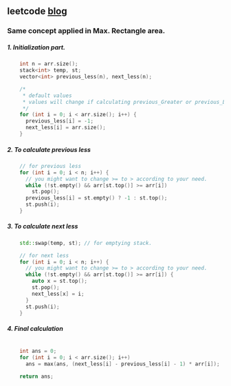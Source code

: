 ## leetcode [blog](https://leetcode.com/problems/sum-of-subarray-minimums/discuss/178876/stack-solution-with-very-detailed-explanation-step-by-step)

### Same concept applied in Max. Rectangle area.

##### 1. Initialization part. 

```cpp
    int n = arr.size();
    stack<int> temp, st;
    vector<int> previous_less(n), next_less(n);

    /*
     * default values
     * values will change if calculating previous_Greater or previous_Lesser.
     */
    for (int i = 0; i < arr.size(); i++) {
      previous_less[i] = -1;
      next_less[i] = arr.size();
    }


```
##### 2. To calculate previous less

```cpp
    // for previous less
    for (int i = 0; i < n; i++) {
      // you might want to change >= to > according to your need. 
      while (!st.empty() && arr[st.top()] >= arr[i])
        st.pop();
      previous_less[i] = st.empty() ? -1 : st.top();
      st.push(i);
    }
```

##### 3. To calculate next less
```cpp
    std::swap(temp, st); // for emptying stack. 

    // for next less
    for (int i = 0; i < n; i++) {
      // you might want to change >= to > according to your need. 
      while (!st.empty() && arr[st.top()] >= arr[i]) {
        auto x = st.top();
        st.pop();
        next_less[x] = i;
      }
      st.push(i);
    }
```


##### 4. Final calculation
```cpp

    int ans = 0;
    for (int i = 0; i < arr.size(); i++)
      ans = max(ans, (next_less[i] - previous_less[i] - 1) * arr[i]);

    return ans;

```
